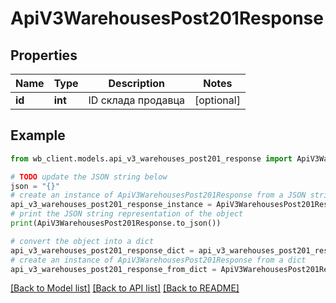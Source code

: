 # ApiV3WarehousesPost201Response


## Properties

Name | Type | Description | Notes
------------ | ------------- | ------------- | -------------
**id** | **int** | ID склада продавца | [optional] 

## Example

```python
from wb_client.models.api_v3_warehouses_post201_response import ApiV3WarehousesPost201Response

# TODO update the JSON string below
json = "{}"
# create an instance of ApiV3WarehousesPost201Response from a JSON string
api_v3_warehouses_post201_response_instance = ApiV3WarehousesPost201Response.from_json(json)
# print the JSON string representation of the object
print(ApiV3WarehousesPost201Response.to_json())

# convert the object into a dict
api_v3_warehouses_post201_response_dict = api_v3_warehouses_post201_response_instance.to_dict()
# create an instance of ApiV3WarehousesPost201Response from a dict
api_v3_warehouses_post201_response_from_dict = ApiV3WarehousesPost201Response.from_dict(api_v3_warehouses_post201_response_dict)
```
[[Back to Model list]](../README.md#documentation-for-models) [[Back to API list]](../README.md#documentation-for-api-endpoints) [[Back to README]](../README.md)


